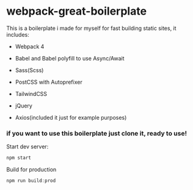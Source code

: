 # webpack-great-boilerplate

This is a boilerplate i made for myself for fast building static sites, it includes:

* Webpack 4

* Babel and Babel polyfill to use Async/Await
* Sass(Scss)
* PostCSS with Autoprefixer
* TailwindCSS
* jQuery
* Axios(included it just for example purposes)

### if you want to use this boilerplate just clone it, ready to use!

Start dev server:
```javascript
npm start
```
Build for production
```javascript
npm run build:prod
```
